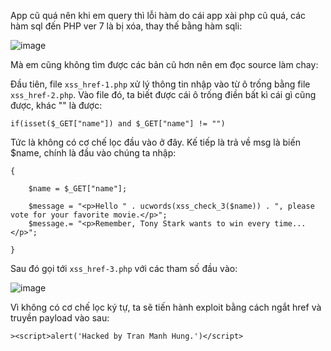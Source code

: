 App cũ quá nên khi em query thì lỗi hàm do cái app xài php cũ quá, các hàm sql đến PHP ver 7 là bị xóa, thay thế bằng hàm sqli:

![image](https://github.com/NVex0/Cong_nghe_web_an_toan/assets/113530029/26184f21-e9fd-4f37-8868-36d9616d6228)

Mà em cũng không tìm được các bản cũ hơn nên em đọc source làm chay:

Đầu tiên, file `xss_href-1.php` xử lý thông tin nhập vào từ ô trống bằng file `xss_href-2.php`. Vào file đó, ta biết được cái ô trống điền bất kì cái gì cũng được, khác "" là được:

`if(isset($_GET["name"]) and $_GET["name"] != "")`

Tức là không có cơ chế lọc đầu vào ở đây. Kế tiếp là trả về msg là biến $name, chính là đầu vào chúng ta nhập:

```
{

    $name = $_GET["name"];

    $message = "<p>Hello " . ucwords(xss_check_3($name)) . ", please vote for your favorite movie.</p>";
    $message.= "<p>Remember, Tony Stark wants to win every time...</p>";

}
```

Sau đó gọi tới `xss_href-3.php` với các tham số đầu vào:

![image](https://github.com/NVex0/Cong_nghe_web_an_toan/assets/113530029/c73b07bb-34bd-400a-b6ea-3f2b435067da)

Vì không có cơ chế lọc ký tự, ta sẽ tiến hành exploit bằng cách ngắt href và truyền payload vào sau:

`><script>alert('Hacked by Tran Manh Hung.')</script>`
